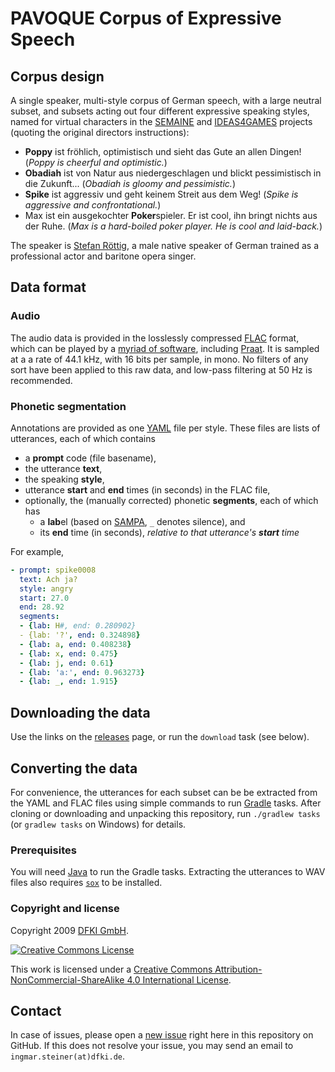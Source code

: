 # PAVOQUE Corpus of Expressive Speech

## Corpus design

A single speaker, multi-style corpus of German speech, with a large neutral subset, and subsets acting out four different expressive speaking styles, named for virtual characters in the [SEMAINE](http://www.semaine-project.eu/) and [IDEAS4GAMES](http://www.dfki.de/lt/iprojects/ideas4games.php) projects (quoting the original directors instructions):
- **Poppy** ist fröhlich, optimistisch und sieht das Gute an allen Dingen!
(*Poppy is cheerful and optimistic.*)
- **Obadiah** ist von Natur aus niedergeschlagen und blickt pessimistisch in die Zukunft...
(*Obadiah is gloomy and pessimistic.*)
- **Spike** ist aggressiv und geht keinem Streit aus dem Weg!
(*Spike is aggressive and confrontational.*)
- Max ist ein ausgekochter **Poker**spieler. Er ist cool, ihn bringt nichts aus der Ruhe.
(*Max is a hard-boiled poker player. He is cool and laid-back.*)

The speaker is [Stefan Röttig](http://stefan-roettig.de/), a male native speaker of German trained as a professional actor and baritone opera singer.

## Data format

### Audio

The audio data is provided in the losslessly compressed [FLAC](https://xiph.org/flac/) format, which can be played by a [myriad of software](https://xiph.org/flac/links.html#software), including [Praat](http://praat.org/).
It is sampled at a a rate of 44.1 kHz, with 16 bits per sample, in mono.
No filters of any sort have been applied to this raw data, and low-pass filtering at 50 Hz is recommended.

### Phonetic segmentation

Annotations are provided as one [YAML](http://yaml.org/) file per style.
These files are lists of utterances, each of which contains
- a **prompt** code (file basename),
- the utterance **text**,
- the speaking **style**,
- utterance **start** and **end** times (in seconds) in the FLAC file,
- optionally, the (manually corrected) phonetic **segments**, each of which has
    - a **lab**el (based on [SAMPA](http://www.phon.ucl.ac.uk/home/sampa/german.htm), `_` denotes silence), and
    - its **end** time (in seconds), _relative to that utterance's **start** time_

For example,
```yaml
- prompt: spike0008
  text: Ach ja?
  style: angry
  start: 27.0
  end: 28.92
  segments:
  - {lab: H#, end: 0.280902}
  - {lab: '?', end: 0.324898}
  - {lab: a, end: 0.408238}
  - {lab: x, end: 0.475}
  - {lab: j, end: 0.61}
  - {lab: 'a:', end: 0.963273}
  - {lab: _, end: 1.915}
```

## Downloading the data

Use the links on the [releases](../../releases) page, or run the `download` task (see below).

## Converting the data

For convenience, the utterances for each subset can be be extracted from the YAML and FLAC files using simple commands to run [Gradle](https://gradle.org/) tasks.
After cloning or downloading and unpacking this repository, run `./gradlew tasks` (or `gradlew tasks` on Windows) for details.

### Prerequisites

You will need [Java](https://www.java.com/) to run the Gradle tasks. Extracting the utterances to WAV files also requires [`sox`](http://sox.sourceforge.net/) to be installed.

### Copyright and license

Copyright 2009 [DFKI GmbH](http://dfki.de/).

[![Creative Commons License](http://mirrors.creativecommons.org/presskit/buttons/88x31/svg/by-nc-sa.svg)](http://creativecommons.org/licenses/by-nc-sa/4.0/)

This work is licensed under a [Creative Commons Attribution-NonCommercial-ShareAlike 4.0 International License](http://creativecommons.org/licenses/by-nc-sa/4.0/).

## Contact

In case of issues, please open a [new issue](https://github.com/marytts/pavoque-data/issues/new) right here in this repository on GitHub.
If this does not resolve your issue, you may send an email to `ingmar.steiner(at)dfki.de`.
